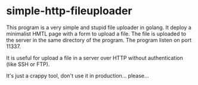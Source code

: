 # simple-http-fileuploader

This program is a very simple and stupid file uploader in golang. It deploy a minimalist HMTL page with a form to upload a file. The file is uploaded to the server in the same directory of the program. The program listen on port 11337.

It is useful for upload a file in a server over HTTP without authentication (like SSH or FTP). 

It's just a crappy tool, don't use it in production... please...